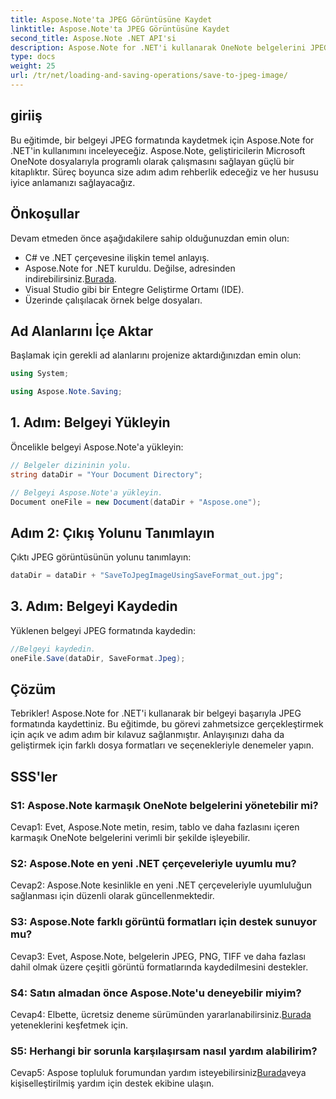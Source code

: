 ```yaml
---
title: Aspose.Note'ta JPEG Görüntüsüne Kaydet
linktitle: Aspose.Note'ta JPEG Görüntüsüne Kaydet
second_title: Aspose.Note .NET API'si
description: Aspose.Note for .NET'i kullanarak OneNote belgelerini JPEG görüntülerine zahmetsizce nasıl kaydedeceğinizi öğrenin. Adım adım kılavuz dahildir.
type: docs
weight: 25
url: /tr/net/loading-and-saving-operations/save-to-jpeg-image/
---
```

## giriiş

Bu eğitimde, bir belgeyi JPEG formatında kaydetmek için Aspose.Note for .NET'in kullanımını inceleyeceğiz. Aspose.Note, geliştiricilerin Microsoft OneNote dosyalarıyla programlı olarak çalışmasını sağlayan güçlü bir kitaplıktır. Süreç boyunca size adım adım rehberlik edeceğiz ve her hususu iyice anlamanızı sağlayacağız.

## Önkoşullar

Devam etmeden önce aşağıdakilere sahip olduğunuzdan emin olun:
- C# ve .NET çerçevesine ilişkin temel anlayış.
-  Aspose.Note for .NET kuruldu. Değilse, adresinden indirebilirsiniz.[Burada](https://releases.aspose.com/note/net/).
- Visual Studio gibi bir Entegre Geliştirme Ortamı (IDE).
- Üzerinde çalışılacak örnek belge dosyaları.

## Ad Alanlarını İçe Aktar

Başlamak için gerekli ad alanlarını projenize aktardığınızdan emin olun:

```csharp
using System;

using Aspose.Note.Saving;
```

## 1. Adım: Belgeyi Yükleyin

Öncelikle belgeyi Aspose.Note'a yükleyin:

```csharp
// Belgeler dizininin yolu.
string dataDir = "Your Document Directory";

// Belgeyi Aspose.Note'a yükleyin.
Document oneFile = new Document(dataDir + "Aspose.one");
```

## Adım 2: Çıkış Yolunu Tanımlayın

Çıktı JPEG görüntüsünün yolunu tanımlayın:

```csharp
dataDir = dataDir + "SaveToJpegImageUsingSaveFormat_out.jpg";
```

## 3. Adım: Belgeyi Kaydedin

Yüklenen belgeyi JPEG formatında kaydedin:

```csharp
//Belgeyi kaydedin.
oneFile.Save(dataDir, SaveFormat.Jpeg);
```

## Çözüm

Tebrikler! Aspose.Note for .NET'i kullanarak bir belgeyi başarıyla JPEG formatında kaydettiniz. Bu eğitimde, bu görevi zahmetsizce gerçekleştirmek için açık ve adım adım bir kılavuz sağlanmıştır. Anlayışınızı daha da geliştirmek için farklı dosya formatları ve seçenekleriyle denemeler yapın.

## SSS'ler

### S1: Aspose.Note karmaşık OneNote belgelerini yönetebilir mi?

Cevap1: Evet, Aspose.Note metin, resim, tablo ve daha fazlasını içeren karmaşık OneNote belgelerini verimli bir şekilde işleyebilir.

### S2: Aspose.Note en yeni .NET çerçeveleriyle uyumlu mu?

Cevap2: Aspose.Note kesinlikle en yeni .NET çerçeveleriyle uyumluluğun sağlanması için düzenli olarak güncellenmektedir.

### S3: Aspose.Note farklı görüntü formatları için destek sunuyor mu?

Cevap3: Evet, Aspose.Note, belgelerin JPEG, PNG, TIFF ve daha fazlası dahil olmak üzere çeşitli görüntü formatlarında kaydedilmesini destekler.

### S4: Satın almadan önce Aspose.Note'u deneyebilir miyim?

 Cevap4: Elbette, ücretsiz deneme sürümünden yararlanabilirsiniz.[Burada](https://releases.aspose.com/) yeteneklerini keşfetmek için.

### S5: Herhangi bir sorunla karşılaşırsam nasıl yardım alabilirim?

Cevap5: Aspose topluluk forumundan yardım isteyebilirsiniz[Burada](https://forum.aspose.com/c/note/28)veya kişiselleştirilmiş yardım için destek ekibine ulaşın.